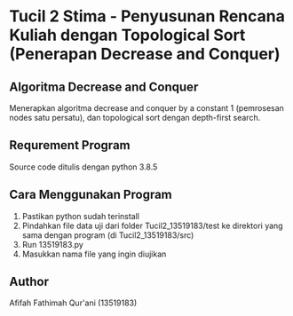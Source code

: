 # Tucil 2 Stima - Penyusunan Rencana Kuliah dengan Topological Sort (Penerapan Decrease and Conquer) #

## Algoritma Decrease and Conquer ##
Menerapkan algoritma decrease and conquer by a constant 1 (pemrosesan nodes satu persatu), dan topological sort dengan depth-first search.

## Requrement Program ##
Source code ditulis dengan python 3.8.5

## Cara Menggunakan Program  ##
1. Pastikan python sudah terinstall
2. Pindahkan file data uji dari folder Tucil2_13519183/test ke direktori yang sama dengan program (di Tucil2_13519183/src)
3. Run 13519183.py
4. Masukkan nama file yang ingin diujikan

## Author ##
Afifah Fathimah Qur'ani (13519183)